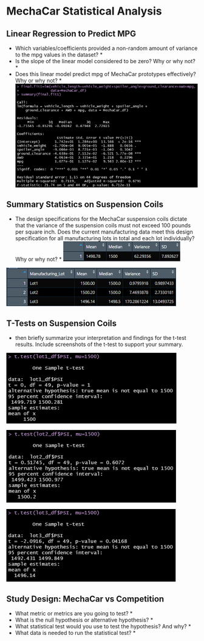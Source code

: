 # MechaCar Statistical Analysis

## Linear Regression to Predict MPG
* Which variables/coefficients provided a non-random amount of variance to the mpg values in the dataset?
    * 
* Is the slope of the linear model considered to be zero? Why or why not?
    * 
* Does this linear model predict mpg of MechaCar prototypes effectively? Why or why not?
    * 
![Deliverable 1](Write-Up_Resources/deliv1.png)

## Summary Statistics on Suspension Coils
* The design specifications for the MechaCar suspension coils dictate that the variance of the suspension coils must not exceed 100 pounds per square inch. Does the current manufacturing data meet this design specification for all manufacturing lots in total and each lot individually? Why or why not?
    * 
![Total Summary](Write-Up_Resources/total_summary.png)

![Lot Summary](Write-Up_Resources/lot_summary.png)

## T-Tests on Suspension Coils
* then briefly summarize your interpretation and findings for the t-test results. Include screenshots of the t-test to support your summary.

![Lot 1 T.Test](Write-Up_Resources/lot1_ttest.png)

![Lot 2 T.Test](Write-Up_Resources/lot2_ttest.png)

![Lot 3 T.Test](Write-Up_Resources/lot3_ttest.png)

## Study Design: MechaCar vs Competition
* What metric or metrics are you going to test?
    * 
* What is the null hypothesis or alternative hypothesis?
    * 
* What statistical test would you use to test the hypothesis? And why?
    * 
* What data is needed to run the statistical test?
    * 
